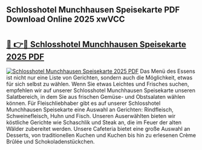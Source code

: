 ## Schlosshotel Munchhausen Speisekarte PDF Download Online 2025 xwVCC

# <h2><a href="http://gc93eq.nevu.top/?p=Schlosshotel+Munchhausen+Speisekarte">🔗 👉🔴 Schlosshotel Munchhausen Speisekarte 2025 PDF</a></h2>

[![Schlosshotel Munchhausen Speisekarte 2025 PDF](https://i.imgur.com/dBaPXMq.png)](http://gc93eq.nevu.top/?p=Schlosshotel+Munchhausen+Speisekarte)
Das Menü des Essens ist nicht nur eine Liste von Gerichten, sondern auch die Möglichkeit, etwas für sich selbst zu wählen. Wenn Sie etwas Leichtes und Frisches suchen, empfehlen wir auf unserer Schlosshotel Munchhausen Speisekarte unseren Salatbereich, in dem Sie aus frischen Gemüse- und Obstsalaten wählen können. Für Fleischliebhaber gibt es auf unserer Schlosshotel Munchhausen Speisekarte eine Auswahl an Gerichten: Rindfleisch, Schweinefleisch, Huhn und Fisch. Unseren Auserwählten bieten wir köstliche Gerichte wie Schaschlik und Steak an, die im Feuer der alten Wälder zubereitet werden. Unsere Cafeteria bietet eine große Auswahl an Desserts, von traditionellen Kuchen und Kuchen bis hin zu erlesenen Crème Brûlée und Schokoladenstückchen.

